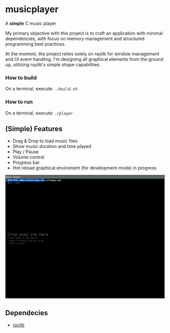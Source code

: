 # musicplayer
A **simple** C music player

My primary objective with this project is to craft an application with minimal dependencies, 
with focus on memory management and structured programming best practices.

At the moment, the project relies solely on raylib for window management and UI event handling. 
I'm designing all graphical elements from the ground up, utilizing raylib's simple shape capabilities.

### How to build
On a terminal, execute: `./build.sh`

### How to run
On a terminal, execute: `./player`

## (Simple) Features
- Drag & Drop to load music files
- Show music duration and time played
- Play / Pause
- Volume control
- Progress bar
- Hot reload graphical enviroment (for development mode) in progress


![Simple C Music Player](scmp.png)


## Dependecies
- [raylib](https://www.raylib.com/)
